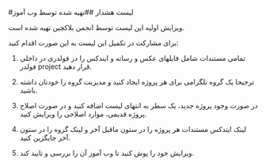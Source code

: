 #لیست هشدار
##تهیه شده توسط وب آموز

ویرایش اولیه این لیست توسط انجمن بلاکچین تهیه شده است.

برای مشارکت در تکمیل این لیست به این صورت اقدام کنید:

1. تمامی مستندات شامل فایلهای عکس و رسانه و ایندکس را در فولدری در داخلی فولدر project قرار دهید.

2. ترجیحا یک گروه تلگرامی برای هر پروژه ایجاد کنید و مدیریت گروه را خودتان داشته باشید.

3. در صورت وجود پروژه جدید، یک سطر به انتهای لیست اضافه کنید و در صورت اصلاح پروژه قدیمی، موارد اصلاحی را ویرایش کنید.

4. لینک ایندکس مستندات هر پروژه را در ستون ماقبل آخر و لینک گروه را در ستون آخر جایگزین کنید.

5. ویرایش خود را پوش کنید تا وب آموز آن را بررسی و تایید کند.
